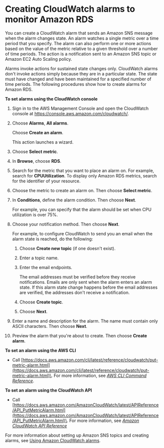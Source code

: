# Creating CloudWatch alarms to monitor Amazon RDS<a name="creating_alarms"></a>

You can create a CloudWatch alarm that sends an Amazon SNS message when the alarm changes state\. An alarm watches a single metric over a time period that you specify\. The alarm can also perform one or more actions based on the value of the metric relative to a given threshold over a number of time periods\. The action is a notification sent to an Amazon SNS topic or Amazon EC2 Auto Scaling policy\.

Alarms invoke actions for sustained state changes only\. CloudWatch alarms don't invoke actions simply because they are in a particular state\. The state must have changed and have been maintained for a specified number of time periods\. The following procedures show how to create alarms for Amazon RDS\.

**To set alarms using the CloudWatch console**

1. Sign in to the AWS Management Console and open the CloudWatch console at [https://console\.aws\.amazon\.com/cloudwatch/](https://console.aws.amazon.com/cloudwatch/)\.

1. Choose **Alarms**, **All alarms**\.

   Choose **Create an alarm**\. 

   This action launches a wizard\. 

1. Choose **Select metric**\.

1. In **Browse**, choose **RDS**\.

1. Search for the metric that you want to place an alarm on\. For example, search for **CPUUtilization**\. To display only Amazon RDS metrics, search for the identifier of your resource\. 

1. Choose the metric to create an alarm on\. Then choose **Select metric**\.

1. In **Conditions**, define the alarm condition\. Then choose **Next**\. 

   For example, you can specify that the alarm should be set when CPU utilization is over 75%\.

1. Choose your notification method\. Then choose **Next**\.

   For example, to configure CloudWatch to send you an email when the alarm state is reached, do the following:

   1. Choose **Create new topic** \(if one doesn't exist\)\.

   1. Enter a topic name\.

   1. Enter the email endpoints\.

      The email addresses must be verified before they receive notifications\. Emails are only sent when the alarm enters an alarm state\. If this alarm state change happens before the email addresses are verified, the addresses don't receive a notification\.

   1. Choose **Create topic**\.

   1. Choose **Next**\.

1. Enter a name and description for the alarm\. The name must contain only ASCII characters\. Then choose **Next**\.

1. Preview the alarm that you're about to create\. Then choose **Create alarm**\.

**To set an alarm using the AWS CLI**
+ Call [https://docs.aws.amazon.com/cli/latest/reference/cloudwatch/put-metric-alarm.html](https://docs.aws.amazon.com/cli/latest/reference/cloudwatch/put-metric-alarm.html)\. For more information, see *[AWS CLI Command Reference](https://docs.aws.amazon.com/cli/latest/reference/)*\.

**To set an alarm using the CloudWatch API**
+ Call [https://docs.aws.amazon.com/AmazonCloudWatch/latest/APIReference/API_PutMetricAlarm.html](https://docs.aws.amazon.com/AmazonCloudWatch/latest/APIReference/API_PutMetricAlarm.html)\. For more information, see *[Amazon CloudWatch API Reference](https://docs.aws.amazon.com/AmazonCloudWatch/latest/APIReference/)* 

For more information about setting up Amazon SNS topics and creating alarms, see [Using Amazon CloudWatch alarms](https://docs.aws.amazon.com/AmazonCloudWatch/latest/monitoring/AlarmThatSendsEmail.html)\.